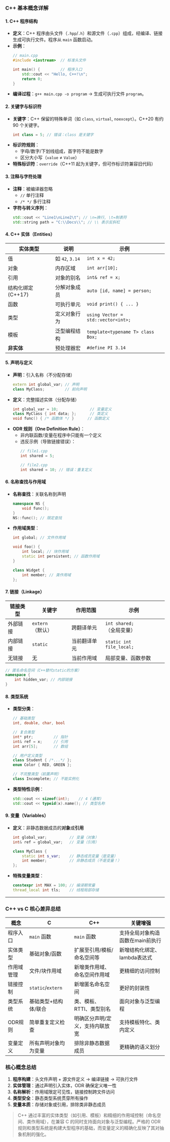 ### C++ 基本概念详解

#### 1. **C++ 程序结构**
   - **定义**：C++ 程序由头文件（`.hpp`/`.h`）和源文件（`.cpp`）组成，经编译、链接生成可执行文件。程序从 `main` 函数启动。
   - **示例**：
     ```cpp
     // main.cpp
     #include <iostream>  // 标准头文件

     int main() {         // 程序入口
         std::cout << "Hello, C++!\n";
         return 0;
     }
     ```
   - **编译过程**：`g++ main.cpp -o program` → 生成可执行文件 `program`。

#### 2. **关键字与标识符**
   - **关键字**：C++ 保留的特殊单词（如 `class`, `virtual`, `noexcept`）。C++20 有约 90 个关键字。
     ```cpp
     int class = 5; // 错误：class 是关键字
     ```
   - **标识符规则**：
     - 字母/数字/下划线组成，首字符不能是数字
     - 区分大小写（`value` ≠ `Value`）
   - **特殊标识符**：`override`（C++11 起为关键字，但可作标识符兼容旧代码）

#### 3. **注释与字符处理**
   - **注释**：被编译器忽略
     - `//` 单行注释
     - `/* */` 多行注释
   - **字符与转义序列**：
     ```cpp
     std::cout << "Line1\nLine2\t"; // \n=换行, \t=制表符
     std::string path = "C:\\Docs\\"; // \\ 表示反斜杠
     ```

#### 4. **C++ 实体（Entities）**
   | 实体类型          | 说明                          | 示例                     |
   |-------------------|-------------------------------|--------------------------|
   | 值                | 如 `42`, `3.14`               | `int x = 42;`            |
   | 对象              | 内存区域                      | `int arr[10];`           |
   | 引用              | 对象的别名                    | `int& ref = x;`          |
   | 结构化绑定 (C++17)| 分解对象成员                  | `auto [id, name] = person;` |
   | 函数              | 可执行单元                    | `void print() { ... }`   |
   | 类型              | 定义对象行为                  | `using Vector = std::vector<int>;` |
   | 模板              | 泛型编程结构                  | `template<typename T> class Box;` |
   | **非实体**        | 预处理器宏                    | `#define PI 3.14`        |

#### 5. **声明与定义**
   - **声明**：引入名称（不分配存储）
     ```cpp
     extern int global_var; // 声明
     class MyClass;         // 前向声明
     ```
   - **定义**：完整描述实体（分配存储）
     ```cpp
     int global_var = 10;              // 变量定义
     class MyClass { int data; };      // 类定义
     void func() { /* 函数体 */ }      // 函数定义
     ```
   - **ODR 规则（One Definition Rule）**：
     - 非内联函数/变量在程序中只能有一个定义
     - 违反示例（导致链接错误）：
       ```cpp
       // file1.cpp
       int shared = 5;
       
       // file2.cpp
       int shared = 10; // 错误：重复定义
       ```

#### 6. **名称查找与作用域**
   - **名称查找**：关联名称到声明
     ```cpp
     namespace NS {
         void func();
     }
     NS::func(); // 限定查找
     ```
   - **作用域类型**：
     ```cpp
     int global; // 文件作用域
     
     void foo() {
         int local; // 块作用域
         static int persistent; // 函数作用域
     }
     
     class Widget {
         int member; // 类作用域
     };
     ```

#### 7. **链接（Linkage）**
   | 链接类型     | 关键字          | 作用范围         | 示例                     |
   |-------------|----------------|------------------|--------------------------|
   | 外部链接     | `extern`（默认）| 跨翻译单元       | `int shared;`（全局变量） |
   | 内部链接     | `static`       | 当前翻译单元     | `static int file_local;` |
   | 无链接       | 无             | 当前作用域       | 局部变量、函数参数       |
   ```cpp
   // 匿名命名空间（C++替代static的方案）
   namespace {
       int hidden_var; // 内部链接
   }
   ```

#### 8. **类型系统**
   - **类型分类**：
     ```cpp
     // 基础类型
     int, double, char, bool
     
     // 复合类型
     int* ptr;         // 指针
     int& ref = x;     // 引用
     int arr[5];       // 数组
     
     // 用户定义类型
     class Student { /*...*/ };
     enum Color { RED, GREEN };
     
     // 不完整类型（前置声明）
     class Incomplete; // 不能实例化
     ```
   - **类型特性示例**：
     ```cpp
     std::cout << sizeof(int);    // 4 (通常)
     std::cout << typeid(x).name(); // 类型名称
     ```

#### 9. **变量（Variables）**
   - **定义**：非静态数据成员的**对象**或**引用**
     ```cpp
     int global_var;          // 变量（对象）
     int& ref = global_var;   // 变量（引用）
     
     class MyClass {
         static int s_var;    // 静态成员变量（是变量）
         int member;          // 非静态成员（不是变量！）
     };
     ```
   - **特殊变量类型**：
     ```cpp
     constexpr int MAX = 100; // 编译期常量
     thread_local int tls;    // 线程局部存储
     ```

---

### **C++ vs C 核心差异总结**
| **概念**         | **C**                                | **C++**                              | **关键增强**                     |
|------------------|--------------------------------------|--------------------------------------|----------------------------------|
| 程序入口         | `main` 函数                          | `main` 函数                          | 支持全局对象构造函数在main前执行 |
| 实体类型         | 基础对象/函数                        | 扩展至引用/模板/命名空间等           | 新增结构化绑定、lambda表达式     |
| 作用域管理       | 文件/块作用域                        | 新增类作用域、命名空间作用域         | 更精细的访问控制                |
| 链接控制         | `static`/`extern`                    | 新增匿名命名空间                     | 更好的封装性                    |
| 类型系统         | 基础类型+结构体/联合                 | 类、模板、RTTI、类型别名             | 面向对象与泛型编程              |
| ODR规则          | 简单重复定义检查                     | 明确区分声明/定义，支持内联放宽      | 支持模板特化、类内定义          |
| 变量定义         | 所有声明对象均为变量                 | 排除非静态数据成员                   | 更精确的语义划分                |

### **核心概念总结**
1. **程序构建**：头文件声明 + 源文件定义 → 编译链接 → 可执行文件
2. **实体管理**：通过声明引入实体，ODR 确保定义唯一性
3. **名称解析**：作用域限定可见性，链接控制跨文件访问
4. **类型安全**：静态类型系统贯穿所有操作
5. **变量本质**：存储对象或引用，排除类非静态成员

> C++ 通过丰富的实体类型（如引用、模板）和精细的作用域控制（命名空间、类作用域），在兼容 C 的同时支持面向对象与泛型编程。严格的 ODR 规则和类型系统是构建大型程序的基础，而变量定义的精确化反映了其对抽象机制的强化。